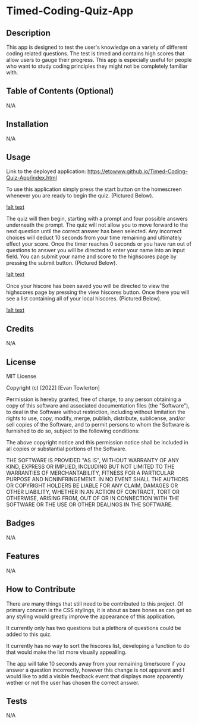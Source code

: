 # Timed-Coding-Quiz-App

## Description
This app is designed to test the user's knowledge on a variety of different coding related questions. The test is timed and contains high scores that allow users to gauge their progress. This app is especially useful for people who want to study coding principles they might not be completely familiar with.

## Table of Contents (Optional)
N/A

## Installation
N/A

## Usage
Link to the deployed application: https://etowww.github.io/Timed-Coding-Quiz-App/index.html

To use this application simply press the start button on the homescreen whenever you are ready to begin the quiz. (Pictured Below).

[!alt text](/assets/images/homescreen.png)


The quiz will then begin, starting with a prompt and four possible answers underneath the prompt. The quiz will not allow you to move forward to the next question until the correct answer has been selected. Any incorrect choices will deduct 10 seconds from your time remaining and ultimately effect your score. Once the timer reaches 0 seconds or you have run out of questions to answer you will be directed to enter your name into an input field. You can submit your name and score to the highscores page by pressing the submit button.
(Pictured Below).

[!alt text](/assets/images/endOfQuiz.png)

Once your hiscore has been saved you will be directed to view the highscores page by pressing the view hiscores button. Once there you will see a list containing all of your local hiscores. (Pictured Below).

[!alt text](/assets/images/hiscoresPage.png)

## Credits
N/A

## License

MIT License

Copyright (c) [2022] [Evan Towlerton]

Permission is hereby granted, free of charge, to any person obtaining a copy
of this software and associated documentation files (the "Software"), to deal
in the Software without restriction, including without limitation the rights
to use, copy, modify, merge, publish, distribute, sublicense, and/or sell
copies of the Software, and to permit persons to whom the Software is
furnished to do so, subject to the following conditions:

The above copyright notice and this permission notice shall be included in all
copies or substantial portions of the Software.

THE SOFTWARE IS PROVIDED "AS IS", WITHOUT WARRANTY OF ANY KIND, EXPRESS OR
IMPLIED, INCLUDING BUT NOT LIMITED TO THE WARRANTIES OF MERCHANTABILITY,
FITNESS FOR A PARTICULAR PURPOSE AND NONINFRINGEMENT. IN NO EVENT SHALL THE
AUTHORS OR COPYRIGHT HOLDERS BE LIABLE FOR ANY CLAIM, DAMAGES OR OTHER
LIABILITY, WHETHER IN AN ACTION OF CONTRACT, TORT OR OTHERWISE, ARISING FROM,
OUT OF OR IN CONNECTION WITH THE SOFTWARE OR THE USE OR OTHER DEALINGS IN THE
SOFTWARE.

## Badges
N/A
## Features
N/A

## How to Contribute

There are many things that still need to be contributed to this project. Of primary concern is the CSS stylings, it is about as bare bones as can get so any styling would greatly improve the appearance of this application.

It currently only has two questions but a plethora of questions could be added to this quiz.

It currently has no way to sort the hiscores list, developing a function to do that would make the list more visually appealling.

The app will take 10 seconds away from your remaining time/score if you answer a question incorrectly, however this change is not apparent and I would like to add a visible feedback event that displays more apparently wether or not the user has chosen the correct answer.

## Tests
N/A
